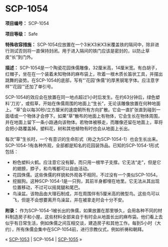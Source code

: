 # SCP-1054
                        


**项目编号：** SCP-1054

**项目等级：** Safe

**特殊收容措施：** SCP-1054应放置在一个3米X3米X3米覆盖铁的隔间中，除非进行测试否则将一直保持封闭。用于进入隔间的铁门应该是密封的，以防止草皮“长”到门外。

**描述：** SCP-1054是一个陶瓷花园侏儒雕像，32厘米高，14厘米宽。有白胡子，红帽子，坐在在一个装着未知物体的麻布袋上，吹着一根木质长笛状工具，并摆出跳舞的姿势。在SCP-1054的底部，写有“'花园'侏儒”的厚黑钢笔字体。应注意字样“'花园'”还加了单引号。

SCP-1054的效应会在放置在同一地点超过1小时后发生。在约63分钟后，绿色塑料'刀刃'，或假草，开始在侏儒周围的地面上“生长”，无论该雕像放置在何种地面上。“草”会以每30秒/立方厘米的速度朝所有方向扩散。它会一直扩张直到碰到一面墙或一个物体才会停下。如果“草”散布的地面上有物体，它会生长在物体周围，并在地面上留下一条小路通向该物体。若物体被移走，而雕像还留在地面上，草将会把小路覆盖掉。塑料花，树和其他植物有时也会从地面上长出。

每次“草”生长时，一个有意识的生命形式（称之为SCP-1054-1）也会生长出来。SCP-1054-1有各种外观，全部都是知名的花园装饰品。已知的SCP-1054-1形式包括：

- 粉色塑料火鹤。应注意它没有脚，而只用一根竿子支撑。它无法“走”，但是它的翅膀，脖子，和鸟嘴都可以自由活动。
- 花园侏儒。这些侏儒的样貌和外观各不相同，不过没有一个类似SCP-1054。
- 挖掘狗。这种SCP-1054-1是一只狗，其前半身都埋在地里。它无法从其出现位置移动，不过可以摇晃腿和尾巴。
- 鸟澡盆。该物品由大理石制成，并在周围伴有5厘米高的微型鸟。这些鸟可以飞，但是不会想要离开鸟澡盆，并在被拿走时会十分不安。

**附录：** 作为SCP-1054-1被长出的侏儒，如果放置在那里够久，会用各种不同的材料制造房子和小屋。这些材料全部来自于有时会从地面长出的麻布袋。他们看上去似乎有日常生活，例如侏儒之间互相交谈，建造房子和其他工作。每到5小时（大约），所有侏儒会集中在SCP-1054前，进行宗教仪式，例如祈祷和朝拜。



« [SCP-1053](/scp-1053) | SCP-1054 | [SCP-1055](/scp-1055) »





                    